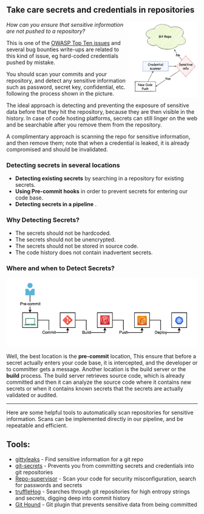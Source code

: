 ## Take care secrets and credentials in repositories

<img align="right" width="180" height="200" src="/document/assets/images/Cred scanning.png">
<em>How can you ensure that sensitive information are not pushed to a repository?</em>

This is one of the [OWASP Top Ten issues](https://owasp.org/www-project-top-ten/2017/A3_2017-Sensitive_Data_Exposure) and
several bug bounties write-ups are related to this kind of issue, eg hard-coded credentials pushed by mistake.

You should scan your commits and your repository, and detect any sensitive information such as password, secret key, confidential, etc.
following the process shown in the picture.
<br/>

The ideal approach is detecting and preventing the exposure of sensitive data before that they hit the repository,
because they are then visible in the history. In case of code hosting platforms, secrets can still linger 
on the web and be searchable after you remove them from the repository.

A complimentary approach is scanning the repo for sensitive information, and then remove them;
note that when a credential is leaked, it is already compromised and should be invalidated.

### Detecting secrets in several locations
- **Detecting existing secrets** by searching in a repository for existing secrets.
- **Using Pre-commit hooks** in order to prevent secrets for entering our code base.
- **Detecting secrets in a pipeline** .

### Why Detecting Secrets?
+ The secrets should not be hardcoded.
+ The secrets should not be unencrypted.
+ The secrets should not be stored in source code.
+ The code history does not contain inadvertent secrets.

### Where and when to Detect Secrets?
<img align="center" src="/document/assets/images/Dev-process.png">  

Well, the best location is the **pre-commit** location, This ensure that before a secret actually enters your code base, it is intercepted, and the developer or to committer gets a message. Another location is the build server or the **build** process. The build server retrieves source code, which is already committed and then it can analyze the source code where it contains new secrets or when it contains known secrets that the secrets are actually validated or audited.

---
Here are some helpful tools to automatically scan repositories for sensitive information.
Scans can be implemented directly in our pipeline, and be repeatable and efficient. 

## Tools:

+ [gittyleaks](https://github.com/kootenpv/gittyleaks) - Find sensitive information for a git repo
+ [git-secrets](https://github.com/awslabs/git-secrets) - Prevents you from committing secrets and credentials into git repositories
+ [Repo-supervisor](https://github.com/auth0/repo-supervisor) - Scan your code for security misconfiguration, search for passwords and secrets
+ [truffleHog](https://github.com/dxa4481/truffleHog) - Searches through git repositories for high entropy strings and secrets, digging deep into commit history
+ [Git Hound](https://github.com/ezekg/git-hound) - Git plugin that prevents sensitive data from being committed
